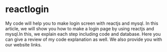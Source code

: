 # reactlogin
My   code    will  help  you   to  make  login screen  with  reactjs  and   mysql.
In this article, we will show you how to make a login page by using reactjs and mysql.In this, we explain each step including code and database. Here you can give a review of my code explanation as well.
We also provide you with our website links.
